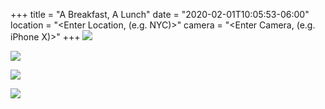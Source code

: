 +++
title = "A Breakfast, A Lunch"
date = "2020-02-01T10:05:53-06:00"
location = "<Enter Location, (e.g. NYC)>"
camera = "<Enter Camera, (e.g. iPhone X)>"
+++
![](https://res.cloudinary.com/tobyblog/image/upload/v1580573144/img/IMG_6123.jpg)
<!--more-->

![](https://res.cloudinary.com/tobyblog/image/upload/v1580573144/img/IMG_6115.jpg)

![](https://res.cloudinary.com/tobyblog/image/upload/v1580573144/img/IMG_6128.jpg)

![](https://res.cloudinary.com/tobyblog/image/upload/v1580573144/img/IMG_6130.jpg)
